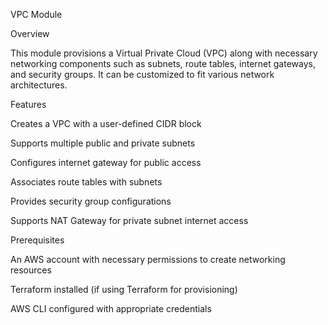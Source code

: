 VPC Module

Overview

This module provisions a Virtual Private Cloud (VPC) along with necessary networking components such as subnets, route tables, internet gateways, and security groups. It can be customized to fit various network architectures.

Features

Creates a VPC with a user-defined CIDR block

Supports multiple public and private subnets

Configures internet gateway for public access

Associates route tables with subnets

Provides security group configurations

Supports NAT Gateway for private subnet internet access

Prerequisites

An AWS account with necessary permissions to create networking resources

Terraform installed (if using Terraform for provisioning)

AWS CLI configured with appropriate credentials
